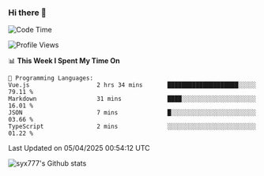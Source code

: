 ### Hi there 👋

<!--
**syx777/syx777** is a ✨ _special_ ✨ repository because its `README.md` (this file) appears on your GitHub profile.

Here are some ideas to get you started:

- 🔭 I’m currently working on ...
- 🌱 I’m currently learning ...
- 👯 I’m looking to collaborate on ...
- 🤔 I’m looking for help with ...
- 💬 Ask me about ...
- 📫 How to reach me: ...
- 😄 Pronouns: ...
- ⚡ Fun fact: ...
-->
<!--START_SECTION:waka-->
![Code Time](http://img.shields.io/badge/Code%20Time-334%20hrs%2049%20mins-blue)

![Profile Views](http://img.shields.io/badge/Profile%20Views-0-blue)

📊 **This Week I Spent My Time On** 

```text
💬 Programming Languages: 
Vue.js                   2 hrs 34 mins       ████████████████████░░░░░   79.11 % 
Markdown                 31 mins             ████░░░░░░░░░░░░░░░░░░░░░   16.01 % 
JSON                     7 mins              █░░░░░░░░░░░░░░░░░░░░░░░░   03.66 % 
TypeScript               2 mins              ░░░░░░░░░░░░░░░░░░░░░░░░░   01.22 % 
```


 Last Updated on 05/04/2025 00:54:12 UTC
<!--END_SECTION:waka-->

![syx777's Github stats](https://github-readme-stats-syx777.vercel.app/api?username=syx777&show_icons=true&count_private=true)
